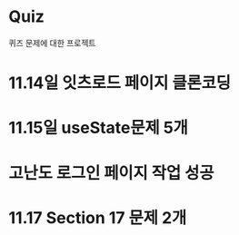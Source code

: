 # Quiz

퀴즈 문제에 대한 프로젝트

# 11.14일 잇츠로드 페이지 클론코딩

# 11.15일 useState문제 5개

# 고난도 로그인 페이지 작업 성공

# 11.17 Section 17 문제 2개
